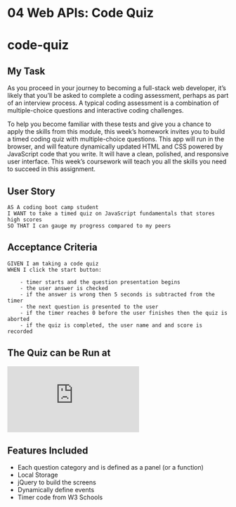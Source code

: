 # 04 Web APIs: Code Quiz
# code-quiz

## My Task

As you proceed in your journey to becoming a full-stack web developer, it’s likely that you’ll be asked to complete a coding assessment, perhaps as part of an interview process. A typical coding assessment is a combination of multiple-choice questions and interactive coding challenges. 

To help you become familiar with these tests and give you a chance to apply the skills from this module, this week’s homework invites you to build a timed coding quiz with multiple-choice questions. This app will run in the browser, and will feature dynamically updated HTML and CSS powered by JavaScript code that you write. It will have a clean, polished, and responsive user interface. This week’s coursework will teach you all the skills you need to succeed in this assignment.


## User Story

```
AS A coding boot camp student
I WANT to take a timed quiz on JavaScript fundamentals that stores high scores
SO THAT I can gauge my progress compared to my peers
```


## Acceptance Criteria

```
GIVEN I am taking a code quiz
WHEN I click the start button:

    - timer starts and the question presentation begins
    - the user answer is checked
    - if the answer is wrong then 5 seconds is subtracted from the timer
    - the next question is presented to the user
    - if the timer reaches 0 before the user finishes then the quiz is aborted
    - if the quiz is completed, the user name and and score is recorded

```


## The Quiz can be Run at 

![code quiz](https://bootcampdev.github.io/code-quiz-challenge/index.html#)


## Features Included 

 - Each question category and is defined as a panel (or a function)
 - Local Storage
 - jQuery to build the screens
 - Dynamically define events
 - Timer code from W3 Schools



